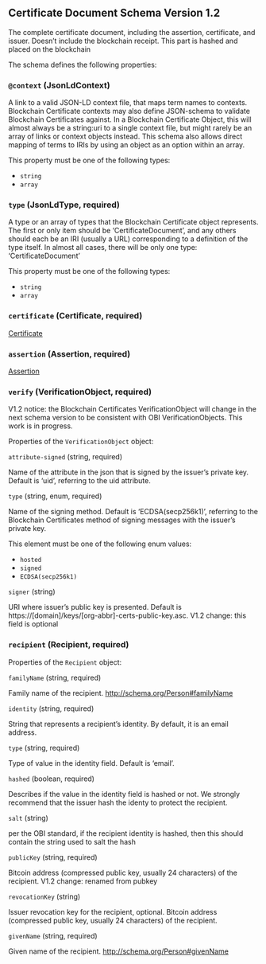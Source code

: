 ## Certificate Document Schema Version 1.2

The complete certificate document, including the assertion, certificate, and issuer. Doesn’t include the blockchain receipt. This part is hashed and placed on the blockchain

The schema defines the following properties:

### `@context` (JsonLdContext)

A link to a valid JSON-LD context file, that maps term names to contexts. Blockchain Certificate contexts may also define JSON-schema to validate Blockchain Certificates against. In a Blockchain Certificate Object, this will almost always be a string:uri to a single context file, but might rarely be an array of links or context objects instead. This schema also allows direct mapping of terms to IRIs by using an object as an option within an array.

This property must be one of the following types:

*   `string`
*   `array`

### `type` (JsonLdType, required)

A type or an array of types that the Blockchain Certificate object represents. The first or only item should be ‘CertificateDocument’, and any others should each be an IRI (usually a URL) corresponding to a definition of the type itself. In almost all cases, there will be only one type: ‘CertificateDocument’

This property must be one of the following types:

*   `string`
*   `array`

### `certificate` (Certificate, required)

[Certificate](certificate-schema.html)

### `assertion` (Assertion, required)

[Assertion](assertion-schema.html)

### `verify` (VerificationObject, required)

V1.2 notice: the Blockchain Certificates VerificationObject will change in the next schema version to be consistent with OBI VerificationObjects. This work is in progress.

Properties of the `VerificationObject` object:

`attribute-signed` (string, required)

Name of the attribute in the json that is signed by the issuer’s private key. Default is ‘uid’, referring to the uid attribute.

`type` (string, enum, required)

Name of the signing method. Default is ‘ECDSA(secp256k1)’, referring to the Blockchain Certificates method of signing messages with the issuer’s private key.

This element must be one of the following enum values:

*   `hosted`
*   `signed`
*   `ECDSA(secp256k1)`

`signer` (string)

URI where issuer’s public key is presented. Default is https://[domain]/keys/[org-abbr]-certs-public-key.asc. V1.2 change: this field is optional

### `recipient` (Recipient, required)

Properties of the `Recipient` object:

`familyName` (string, required)

Family name of the recipient. http://schema.org/Person#familyName

`identity` (string, required)

String that represents a recipient’s identity. By default, it is an email address.

`type` (string, required)

Type of value in the identity field. Default is ‘email’.

`hashed` (boolean, required)

Describes if the value in the identity field is hashed or not. We strongly recommend that the issuer hash the identy to protect the recipient.

`salt` (string)

per the OBI standard, if the recipient identity is hashed, then this should contain the string used to salt the hash

`publicKey` (string, required)

Bitcoin address (compressed public key, usually 24 characters) of the recipient. V1.2 change: renamed from pubkey

`revocationKey` (string)

Issuer revocation key for the recipient, optional. Bitcoin address (compressed public key, usually 24 characters) of the recipient.

`givenName` (string, required)

Given name of the recipient. http://schema.org/Person#givenName
